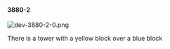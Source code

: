 #### 3880-2
![dev-3880-2-0.png](https://github.com/lil-lab/nlvr/raw/master/nlvr/dev/images/0/dev-3880-2-0.png "dev-3880-2-0.png")

There is a tower with a yellow block over a blue block